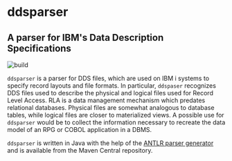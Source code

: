 ddsparser
=========
A parser for IBM's Data Description Specifications
--------------------------------------------------
![build](https://github.com/twenty-first/ddsparser/actions/workflows/build.yml/badge.svg)

`ddsparser` is a parser for DDS files, which are used on IBM i systems to specify record layouts and file formats. In particular, `ddspaser` recognizes DDS files used to describe the physical and logical files used for Record Level Access. RLA is a data management mechanism which predates relational databases. Physical files are somewhat analogous to database tables, while logical files are closer to materialized views. A possible use for `ddsparser` would be to collect the information necessary to recreate the data model of an RPG or COBOL application in a DBMS.

`ddsparser` is written in Java with the help of the [ANTLR parser generator](https://www.antlr.org/) and is available from the Maven Central repository.

